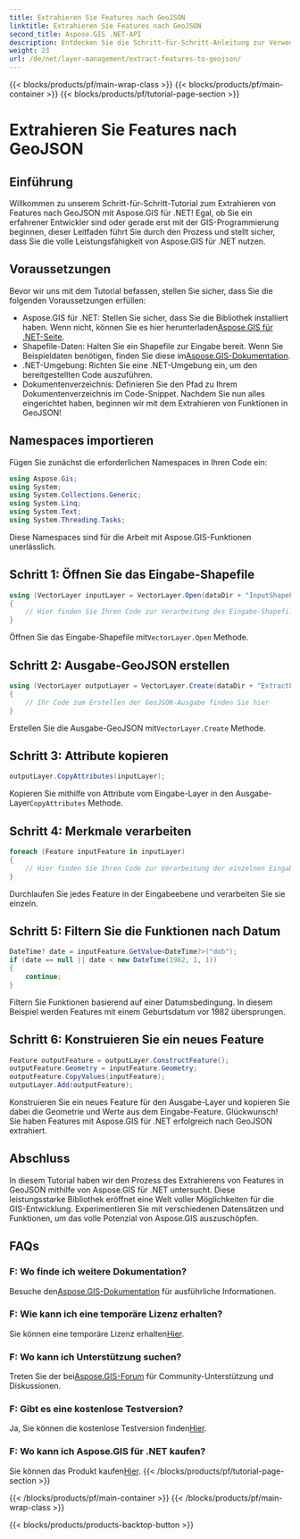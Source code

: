```yaml
---
title: Extrahieren Sie Features nach GeoJSON
linktitle: Extrahieren Sie Features nach GeoJSON
second_title: Aspose.GIS .NET-API
description: Entdecken Sie die Schritt-für-Schritt-Anleitung zur Verwendung von Aspose.GIS für .NET zum Extrahieren von Features in GeoJSON. Nutzen Sie die Leistungsfähigkeit von GIS ganz einfach! #Aspose #GIS
weight: 23
url: /de/net/layer-management/extract-features-to-geojson/
---
```


{{< blocks/products/pf/main-wrap-class >}}
{{< blocks/products/pf/main-container >}}
{{< blocks/products/pf/tutorial-page-section >}}

# Extrahieren Sie Features nach GeoJSON

## Einführung
Willkommen zu unserem Schritt-für-Schritt-Tutorial zum Extrahieren von Features nach GeoJSON mit Aspose.GIS für .NET! Egal, ob Sie ein erfahrener Entwickler sind oder gerade erst mit der GIS-Programmierung beginnen, dieser Leitfaden führt Sie durch den Prozess und stellt sicher, dass Sie die volle Leistungsfähigkeit von Aspose.GIS für .NET nutzen.
## Voraussetzungen
Bevor wir uns mit dem Tutorial befassen, stellen Sie sicher, dass Sie die folgenden Voraussetzungen erfüllen:
-  Aspose.GIS für .NET: Stellen Sie sicher, dass Sie die Bibliothek installiert haben. Wenn nicht, können Sie es hier herunterladen[Aspose.GIS für .NET-Seite](https://releases.aspose.com/gis/net/).
-  Shapefile-Daten: Halten Sie ein Shapefile zur Eingabe bereit. Wenn Sie Beispieldaten benötigen, finden Sie diese im[Aspose.GIS-Dokumentation](https://reference.aspose.com/gis/net/).
- .NET-Umgebung: Richten Sie eine .NET-Umgebung ein, um den bereitgestellten Code auszuführen.
- Dokumentenverzeichnis: Definieren Sie den Pfad zu Ihrem Dokumentenverzeichnis im Code-Snippet.
Nachdem Sie nun alles eingerichtet haben, beginnen wir mit dem Extrahieren von Funktionen in GeoJSON!
## Namespaces importieren
Fügen Sie zunächst die erforderlichen Namespaces in Ihren Code ein:
```csharp
using Aspose.Gis;
using System;
using System.Collections.Generic;
using System.Linq;
using System.Text;
using System.Threading.Tasks;
```
Diese Namespaces sind für die Arbeit mit Aspose.GIS-Funktionen unerlässlich.
## Schritt 1: Öffnen Sie das Eingabe-Shapefile
```csharp
using (VectorLayer inputLayer = VectorLayer.Open(dataDir + "InputShapeFile.shp", Drivers.Shapefile))
{
    // Hier finden Sie Ihren Code zur Verarbeitung des Eingabe-Shapefiles
}
```
 Öffnen Sie das Eingabe-Shapefile mit`VectorLayer.Open` Methode.
## Schritt 2: Ausgabe-GeoJSON erstellen
```csharp
using (VectorLayer outputLayer = VectorLayer.Create(dataDir + "ExtractFeaturesFromShapeFileToGeoJSON_out.json", Drivers.GeoJson))
{
    // Ihr Code zum Erstellen der GeoJSON-Ausgabe finden Sie hier
}
```
 Erstellen Sie die Ausgabe-GeoJSON mit`VectorLayer.Create` Methode.
## Schritt 3: Attribute kopieren
```csharp
outputLayer.CopyAttributes(inputLayer);
```
 Kopieren Sie mithilfe von Attribute vom Eingabe-Layer in den Ausgabe-Layer`CopyAttributes` Methode.
## Schritt 4: Merkmale verarbeiten
```csharp
foreach (Feature inputFeature in inputLayer)
{
    // Hier finden Sie Ihren Code zur Verarbeitung der einzelnen Eingabefunktionen
}
```
Durchlaufen Sie jedes Feature in der Eingabeebene und verarbeiten Sie sie einzeln.
## Schritt 5: Filtern Sie die Funktionen nach Datum
```csharp
DateTime? date = inputFeature.GetValue<DateTime?>("dob");
if (date == null || date < new DateTime(1982, 1, 1))
{
    continue;
}
```
Filtern Sie Funktionen basierend auf einer Datumsbedingung. In diesem Beispiel werden Features mit einem Geburtsdatum vor 1982 übersprungen.
## Schritt 6: Konstruieren Sie ein neues Feature
```csharp
Feature outputFeature = outputLayer.ConstructFeature();
outputFeature.Geometry = inputFeature.Geometry;
outputFeature.CopyValues(inputFeature);
outputLayer.Add(outputFeature);
```
Konstruieren Sie ein neues Feature für den Ausgabe-Layer und kopieren Sie dabei die Geometrie und Werte aus dem Eingabe-Feature.
Glückwunsch! Sie haben Features mit Aspose.GIS für .NET erfolgreich nach GeoJSON extrahiert.
## Abschluss
In diesem Tutorial haben wir den Prozess des Extrahierens von Features in GeoJSON mithilfe von Aspose.GIS für .NET untersucht. Diese leistungsstarke Bibliothek eröffnet eine Welt voller Möglichkeiten für die GIS-Entwicklung. Experimentieren Sie mit verschiedenen Datensätzen und Funktionen, um das volle Potenzial von Aspose.GIS auszuschöpfen.
## FAQs
### F: Wo finde ich weitere Dokumentation?
 Besuche den[Aspose.GIS-Dokumentation](https://reference.aspose.com/gis/net/) für ausführliche Informationen.
### F: Wie kann ich eine temporäre Lizenz erhalten?
 Sie können eine temporäre Lizenz erhalten[Hier](https://purchase.aspose.com/temporary-license/).
### F: Wo kann ich Unterstützung suchen?
 Treten Sie der bei[Aspose.GIS-Forum](https://forum.aspose.com/c/gis/33) für Community-Unterstützung und Diskussionen.
### F: Gibt es eine kostenlose Testversion?
 Ja, Sie können die kostenlose Testversion finden[Hier](https://releases.aspose.com/).
### F: Wo kann ich Aspose.GIS für .NET kaufen?
 Sie können das Produkt kaufen[Hier](https://purchase.aspose.com/buy).
{{< /blocks/products/pf/tutorial-page-section >}}

{{< /blocks/products/pf/main-container >}}
{{< /blocks/products/pf/main-wrap-class >}}

{{< blocks/products/products-backtop-button >}}
